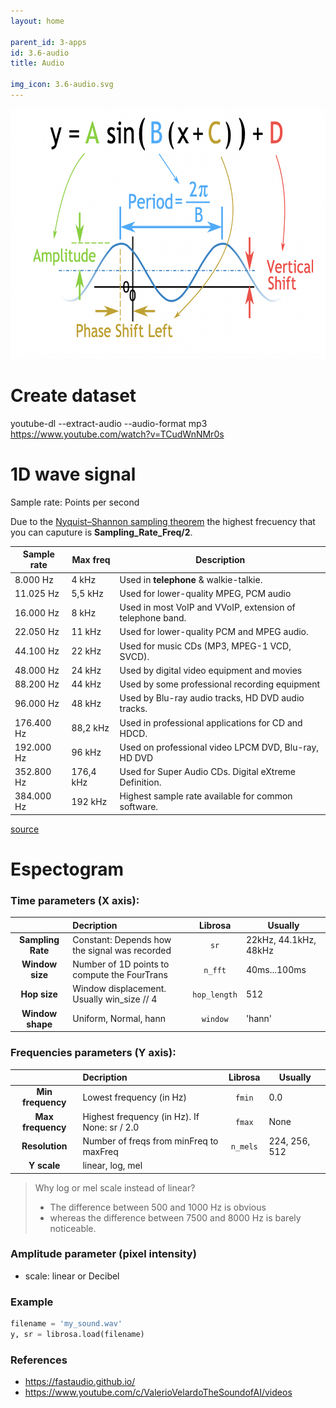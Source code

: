 ```yaml
---
layout: home

parent_id: 3-apps
id: 3.6-audio
title: Audio

img_icon: 3.6-audio.svg
---
```


<p align="center"><img src="./wave formula.png" height="400px"></p>


# Create dataset

youtube-dl --extract-audio --audio-format mp3 https://www.youtube.com/watch?v=TCudWnNMr0s



# 1D wave signal


Sample rate: Points per second

Due to the [Nyquist–Shannon sampling theorem](https://en.wikipedia.org/wiki/Nyquist%E2%80%93Shannon_sampling_theorem) the highest frecuency that you can caputure is **Sampling_Rate_Freq/2**.


| Sample rate | Max freq  | Description                                               |        
|-------------|-----------|-----------------------------------------------------------|
| 8.000 Hz    | 4 kHz     | Used in **telephone** & walkie-talkie.                    |
| 11.025 Hz   | 5,5 kHz   | Used for lower-quality MPEG, PCM audio                    |
| 16.000 Hz   | 8 kHz     | Used in most VoIP and VVoIP, extension of telephone band. |
| 22.050 Hz   | 11 kHz    | Used for lower-quality PCM and MPEG audio.                |
| 44.100 Hz   | 22 kHz    | Used for music CDs (MP3, MPEG-1 VCD, SVCD).               |
| 48.000 Hz   | 24 kHz    | Used by digital video equipment and movies                |
| 88.200 Hz   | 44 kHz    | Used by some professional recording equipment             |
| 96.000 Hz   | 48 kHz    | Used by Blu-ray audio tracks, HD DVD audio tracks.        |
| 176.400 Hz  | 88,2 kHz  | Used in professional applications for CD and HDCD.        |
| 192.000 Hz  | 96 kHz    | Used on professional video LPCM DVD, Blu-ray, HD DVD      |
| 352.800 Hz  | 176,4 kHz | Used for Super Audio CDs. Digital eXtreme Definition.     |
| 384.000 Hz  | 192 kHz   | Highest sample rate available for common software.        |


[source](https://github.com/audiojs/sample-rate)



# Espectogram

### Time parameters (X axis):

|                   | Decription                                    | Librosa      | Usually     |
|:-----------------:|:----------------------------------------------|:------------:|-------------|
| **Sampling Rate** | Constant: Depends how the signal was recorded | `sr`         | 22kHz, 44.1kHz, 48kHz |
| **Window size**   | Number of 1D points to compute the FourTrans  | `n_fft`      | 40ms...100ms |
| **Hop size**      | Window displacement. Usually win_size // 4    | `hop_length` | 512         |
| **Window shape**  | Uniform, Normal, hann                         | `window`     | 'hann'      |

### Frequencies parameters (Y axis):

|                   | Decription                                    | Librosa      | Usually       |
|:-----------------:|:----------------------------------------------|:------------:|---------------|
| **Min frequency** | Lowest frequency (in Hz)                      | `fmin`       | 0.0           |
| **Max frequency** | Highest frequency (in Hz). If None: sr / 2.0  | `fmax`       | None          |
| **Resolution**    | Number of freqs from minFreq to maxFreq       | `n_mels`     | 224, 256, 512 |
| **Y scale**       | linear, log, mel                              |              |               |


> Why log or mel scale instead of linear?
> - The difference between 500 and 1000 Hz is obvious
> - whereas the difference between 7500 and 8000 Hz is barely noticeable.


### Amplitude parameter (pixel intensity)
- scale: linear or Decibel


### Example

```python
filename = 'my_sound.wav'
y, sr = librosa.load(filename)
```

### References

- https://fastaudio.github.io/
- https://www.youtube.com/c/ValerioVelardoTheSoundofAI/videos
